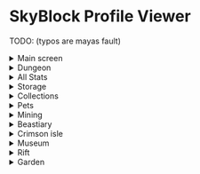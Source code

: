 # SkyBlock Profile Viewer

TODO: (typos are mayas fault)

<details>
<summary>Main screen</summary>

- [ ] Networth + Weight
- [ ] Skills (done-ish?)

</details>

<details>
<summary>Dungeon</summary>

- [ ] Cata level
- [ ] Class Stats
- [ ] Boss Stats
- [ ] Total data
- [ ] Extra tab for master mode

</details>

<details>
<summary>All Stats</summary>

- [ ] Guild
- [ ] Fairy Souls
- [ ] essences
- [ ] Auctions
- [ ] Ores Mined, sea creature killed, items fished etc.

<details>
<summary>Chocolate Factory (seperate tab in stats)</summary>

</details>

- [ ] Rabbit Family
- [ ] modifiers
- [ ] Stats
- [ ] found rabbits stats

</details>

<details>
<summary>Storage</summary>

- [ ] Inventory
- [ ] Hotbar
- [ ] Armor and Equippment
- [ ] Ender Chest
- [ ] Backpacks
- [ ] Item Vault
- [ ] Accessory bag
- [ ] wardrobe
- [ ] Fishing Bag
- [ ] Potion bag

</details>

<details>
<summary>Collections</summary>

- [ ] Minions

</details>

<details>
<summary>Pets</summary>

- [ ] all pets
- [ ] each pet with stats

</details>

<details>
<summary>Mining</summary>

- [ ] HOTM
- [ ] Powders
- [ ] Nucelus Run stuff
- [ ] Forge
- [ ] Fishing
- [ ] Trophy Fishing
- [ ] Trophy fish milestones

</details>

<details>
<summary>Beastiary</summary>

- [ ] different islands with mobs and progress bars

</details>

<details>
<summary>Crimson isle</summary>

- [ ] Kundra stats
- [ ] Dojo Stats
- [ ] Faction stats
- [ ] matriarch shit

</details>

<details>
<summary>Museum</summary>

- [ ] Value
- [ ] dontations and raririties and such
- [ ] Preview of the museum items

</details>

<details>
<summary>Rift</summary>

- [ ] Montezuna
- [ ] Armor
- [ ] Equippment
- [ ] Inventory
- [ ] Ender Chest
- [ ] Timecharms
- [ ] Vampire
- [ ] Burger
- [ ] Enigma Souls

</details>

<details>
<summary>Garden</summary>

- [ ] Crop milestones
- [ ] crop upgrades
- [ ] Garden level
- [ ] Copper
- [ ] weight
- [ ] plots
- [ ] visitor stats
- [ ] Composters

</details>
